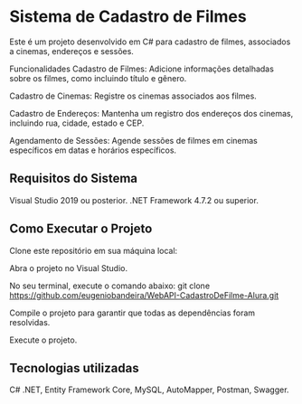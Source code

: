 # Sistema de Cadastro de Filmes
Este é um projeto desenvolvido em C# para cadastro de filmes, associados a cinemas, endereços e sessões. 

Funcionalidades
Cadastro de Filmes: Adicione informações detalhadas sobre os filmes, como incluindo título e gênero.

Cadastro de Cinemas: Registre os cinemas associados aos filmes.

Cadastro de Endereços: Mantenha um registro dos endereços dos cinemas, incluindo rua, cidade, estado e CEP.

Agendamento de Sessões: Agende sessões de filmes em cinemas específicos em datas e horários específicos.

## Requisitos do Sistema
Visual Studio 2019 ou posterior.
.NET Framework 4.7.2 ou superior.

## Como Executar o Projeto
Clone este repositório em sua máquina local:

Abra o projeto no Visual Studio.

No seu terminal, execute o comando abaixo:
git clone https://github.com/eugeniobandeira/WebAPI-CadastroDeFilme-Alura.git


Compile o projeto para garantir que todas as dependências foram resolvidas.

Execute o projeto.

## Tecnologias utilizadas

C# .NET, Entity Framework Core, MySQL, AutoMapper, Postman, Swagger.

